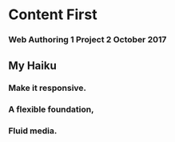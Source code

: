 # Content First
### Web Authoring 1 Project 2 October 2017

## My Haiku
### Make it responsive.
### A flexible foundation,
### Fluid media.
